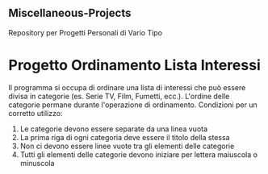 ## Miscellaneous-Projects
Repository per Progetti Personali di Vario Tipo

# Progetto Ordinamento Lista Interessi
Il programma si occupa di ordinare una lista di interessi che può essere divisa in categorie (es. Serie TV, Film, Fumetti, ecc.).
L'ordine delle categorie permane durante l'operazione di ordinamento.
Condizioni per un corretto utilizzo:
1) Le categorie devono essere separate da una linea vuota
2) La prima riga di ogni categoria deve essere il titolo della stessa
3) Non ci devono essere linee vuote tra gli elementi delle categorie
4) Tutti gli elementi delle categorie devono iniziare per lettera maiuscola o minuscola
